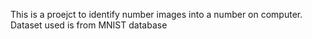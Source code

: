This is a proejct to identify number images into a number on computer. Dataset used is from MNIST database
